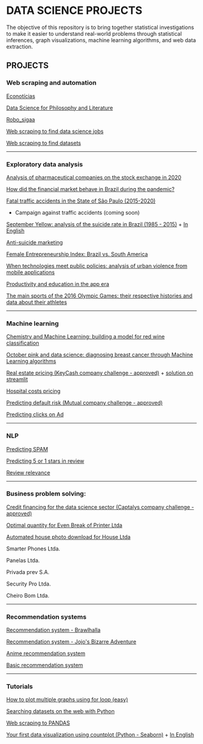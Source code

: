 # DATA SCIENCE PROJECTS

The objective of this repository is to bring together statistical investigations to make it easier to understand real-world problems through statistical inferences, graph visualizations, machine learning algorithms, and web data extraction.

## PROJECTS

### Web scraping and automation

[Econotícias](https://tinyurl.com/y5tk6r6b)

[Data Science for Philosophy and Literature](https://tinyurl.com/yxsbck89)

[Robo_sigaa](https://github.com/Patotricks15/Robo_sigaa)

[Web scraping to find data science jobs](https://tinyurl.com/y4jz2436)

[Web scraping to find datasets](https://tinyurl.com/y4nx8t8g)

---

### Exploratory data analysis

[Analysis of pharmaceutical companies on the stock exchange in 2020](https://www.kaggle.com/patrickgomes/the-race-for-a-covid-19-vaccine-eda)

[How did the financial market behave in Brazil during the pandemic?](https://github.com/Patotricks15/Ciencia-de-dados-projetos/tree/master/Mercado%20financeiro%20na%20pandemia)

[Fatal traffic accidents in the State of São Paulo (2015-2020)](https://tinyurl.com/y36zhsgo)

- Campaign against traffic accidents (coming soon)

[September Yellow: analysis of the suicide rate in Brazil (1985 - 2015)](https://tinyurl.com/y53xluc9) + [In English](https://tinyurl.com/ycahgvnb)

[Anti-suicide marketing](https://github.com/Patotricks15/Ciencia-de-dados-projetos/blob/master/Marketing_anti_suicidio.ipynb)

[Female Entrepreneurship Index: Brazil vs. South America](https://github.com/Patotricks15/Ciencia-de-dados-projetos/blob/master/Empreendedorismo_feminino_no_Brasil_x_Am%C3%A9rica_do_Sul_uma_an%C3%A1lise_explorat%C3%B3ria_de_dados.ipynb)

[When technologies meet public policies: analysis of urban violence from mobile applications](https://tinyurl.com/yy6cmgtq)

[Productivity and education in the app era](https://tinyurl.com/yxc6pvwu)

[The main sports of the 2016 Olympic Games: their respective histories and data about their athletes](https://tinyurl.com/y4mmb696)

---

### Machine learning

[Chemistry and Machine Learning: building a model for red wine classification](https://tinyurl.com/y2uycn7d)

[October pink and data science: diagnosing breast cancer through Machine Learning algorithms](https://tinyurl.com/y27j6ses)

[Real estate pricing (KeyCash company challenge - approved)](https://github.com/Patotricks15/Ciencia-de-dados-projetos/blob/master/Desafio_KeyCash.ipynb) + [solution on streamlit](https://github.com/Patotricks15/Ciencia-de-dados-projetos/blob/master/precificacao_streamlit.py)

[Hospital costs pricing](https://tinyurl.com/ycbtkyzt)

[Predicting default risk (Mutual company challenge - approved)](https://github.com/Patotricks15/Ciencia-de-dados-projetos/blob/master/Desafio_Mutual%20-%20Patrick%20Gomes.ipynb)

[Predicting clicks on Ad](https://tinyurl.com/j8f9tdvf)

---

### NLP

[Predicting SPAM](https://github.com/Patotricks15/Ciencia-de-dados-projetos/blob/master/Classificador_de_SPAM.ipynb)

[Predicting 5 or 1 stars in review](https://github.com/Patotricks15/Ciencia-de-dados-projetos/blob/master/Reviews_Yelp.ipynb)

[Review relevance](https://github.com/Patotricks15/Ciencia-de-dados-projetos/blob/master/Relev%C3%A2ncia_reviews_yelp.ipynb)

---

### Business problem solving:

[Credit financing for the data science sector (Captalys company challenge - approved)](https://github.com/Patotricks15/Ciencia-de-dados-projetos/blob/master/Resolu%C3%A7%C3%A3o%20do%20desafio%20Captalys%20(Patrick%20Gomes).pdf)

[Optimal quantity for Even Break of Printer Ltda](https://github.com/Patotricks15/Ciencia-de-dados-projetos/blob/master/Printer%20Ltda.pdf)

[Automated house photo download for House Ltda](https://github.com/Patotricks15/Ciencia-de-dados-projetos/blob/master/Download%20automatizado%20de%20fotos%20de%20casa%20para%20a%20House%20Ltda.docx)

Smarter Phones Ltda.

Panelas Ltda.

Privada prev S.A.

Security Pro Ltda.

Cheiro Bom Ltda.

---

### Recommendation systems

[Recommendation system - Brawlhalla](https://github.com/Patotricks15/Brawlhalla_recomendador)

[Recommendation system - Jojo's Bizarre Adventure](https://github.com/Patotricks15/jojo_stand_similarity)

[Anime recommendation system](https://tinyurl.com/y3spkayp)

[Basic recommendation system](https://github.com/Patotricks15/Ciencia-de-dados-projetos/blob/master/Sistema_de_recomenda%C3%A7%C3%A3o_b%C3%A1sico.ipynb)

---

### Tutorials

[How to plot multiple graphs using for loop (easy)](https://www.kaggle.com/patrickgomes/how-to-plot-multiple-graphs-using-for-loop-easy)

[Searching datasets on the web with Python](https://www.kaggle.com/patrickgomes/searching-datasets-in-web-with-python)

[Web scraping to PANDAS](https://www.kaggle.com/patrickgomes/web-scraping-to-pandas-step-by-step-in-9-lines)

[Your first data visualization using countplot (Python - Seaborn)](https://tinyurl.com/y3cg9azc) + [In English](https://tinyurl.com/ybff75s7)
